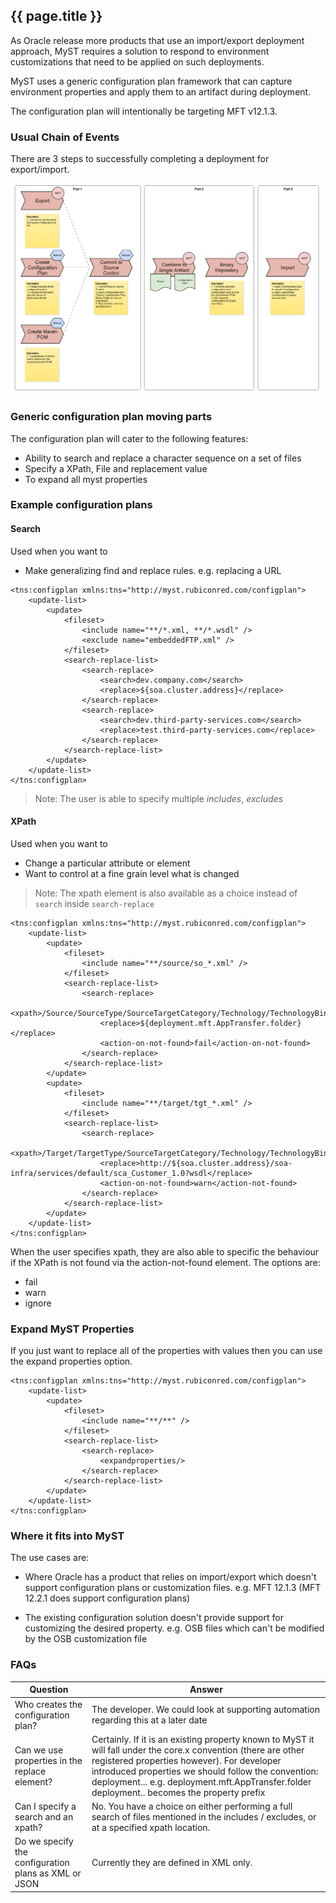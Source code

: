 ## {{ page.title }}



As Oracle release more products that use an import/export deployment approach, MyST requires a solution to respond to environment customizations that need to be applied on such deployments. 

MyST uses a generic configuration plan framework that can capture environment properties and apply them to an artifact during deployment.

The configuration plan will intentionally be targeting MFT v12.1.3. 

### Usual Chain of Events

There are 3 steps to successfully completing a deployment for export/import.


![](/assets/export-import-steps.png)


### Generic configuration plan moving parts

The configuration plan will cater to the following features:

* Ability to search and replace a character sequence on a set of files
* Specify a XPath, File and replacement value
* To expand all myst properties


### Example configuration plans

#### Search

Used when you want to
* Make generalizing find and replace rules. e.g. replacing a URL

```
<tns:configplan xmlns:tns="http://myst.rubiconred.com/configplan">    
	<update-list>    
		<update>    
			<fileset>    
				<include name="**/*.xml, **/*.wsdl" />  
				<exclude name="embeddedFTP.xml" />  
			</fileset>   
			<search-replace-list>  
				<search-replace>  
					<search>dev.company.com</search>  
					<replace>${soa.cluster.address}</replace>   
				</search-replace>  
				<search-replace>  
					<search>dev.third-party-services.com</search>  
					<replace>test.third-party-services.com</replace>   
				</search-replace>    
			</search-replace-list>  
		</update>    
	</update-list>    
</tns:configplan>  
```
> Note: The user is able to specify multiple _includes_, _excludes_

#### XPath

Used when you want to

* Change a particular attribute or element
* Want to control at a fine grain level what is changed

> Note: The xpath element is also available as a choice instead of `search` inside `search-replace`

```
<tns:configplan xmlns:tns="http://myst.rubiconred.com/configplan">    
	<update-list>    
		<update>    
			<fileset>    
				<include name="**/source/so_*.xml" />  
			</fileset>   
			<search-replace-list>  
				<search-replace>  
					<xpath>/Source/SourceType/SourceTargetCategory/Technology/TechnologyBinding/FTP/@folder</xpath>    
					<replace>${deployment.mft.AppTransfer.folder}</replace>   
					<action-on-not-found>fail</action-on-not-found>  
				</search-replace>    
			</search-replace-list>  
		</update>  
		<update>    
			<fileset>    
				<include name="**/target/tgt_*.xml" />  
			</fileset>   
			<search-replace-list>  
				<search-replace>  
					<xpath>/Target/TargetType/SourceTargetCategory/Technology/TechnologyBinding/WS/@url</xpath>    
					<replace>http://${soa.cluster.address}/soa-infra/services/default/sca_Customer_1.0?wsdl</replace>   
					<action-on-not-found>warn</action-not-found>  
				</search-replace>    
			</search-replace-list>  
		</update>  
	</update-list>    
</tns:configplan>  
```
When the user specifies xpath, they are also able to specific the behaviour if the XPath is not found via the action-not-found element. The options are:

* fail
* warn
* ignore

### Expand MyST Properties

If you just want to replace all of the properties with values then you can use the expand properties option.

```
<tns:configplan xmlns:tns="http://myst.rubiconred.com/configplan">      
	<update-list>      
		<update>      
			<fileset>      
				<include name="**/**" />  
			</fileset>     
			<search-replace-list>    
				<search-replace>    
					<expandproperties/>    
				</search-replace>      
			</search-replace-list>    
		</update>      
	</update-list>      
</tns:configplan>   
```

### Where it fits into MyST

The use cases are:

* Where Oracle has a product that relies on import/export which doesn't support configuration plans or customization files. e.g. MFT 12.1.3 (MFT 12.2.1 does support configuration plans)

* The existing configuration solution doesn't provide support for customizing the desired property. e.g. OSB files which can't be modified by the OSB customization file

### FAQs

 
| Question | Answer |
| -------- | ------ | 
| Who creates the configuration plan? | The developer. We could look at supporting automation regarding this at a later date | 
| Can we use properties in the replace element? | Certainly. If it is an existing property known to MyST it will fall under the core.x convention (there are other registered properties however).  For developer introduced properties we should follow the convention: deployment.<type>.<identifier>.<property> e.g. deployment.mft.AppTransfer.folder deployment.<type>. becomes the property prefix |	
| Can I specify a search and an xpath? | No. You have a choice on either performing a full search of files mentioned in the includes / excludes, or at a specified xpath location. |
| Do we specify the configuration plans as XML or JSON	| Currently they are defined in XML only. |